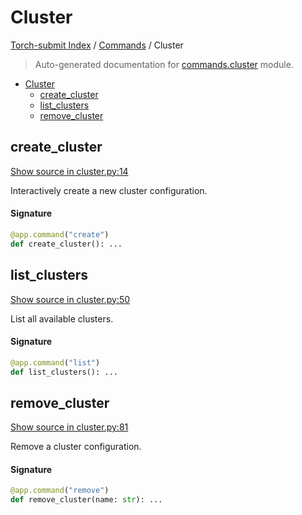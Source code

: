 # Cluster

[Torch-submit Index](../README.md#torch-submit-index) / [Commands](./index.md#commands) / Cluster

> Auto-generated documentation for [commands.cluster](../../torch_submit/commands/cluster.py) module.

- [Cluster](#cluster)
  - [create_cluster](#create_cluster)
  - [list_clusters](#list_clusters)
  - [remove_cluster](#remove_cluster)

## create_cluster

[Show source in cluster.py:14](../../torch_submit/commands/cluster.py#L14)

Interactively create a new cluster configuration.

#### Signature

```python
@app.command("create")
def create_cluster(): ...
```



## list_clusters

[Show source in cluster.py:50](../../torch_submit/commands/cluster.py#L50)

List all available clusters.

#### Signature

```python
@app.command("list")
def list_clusters(): ...
```



## remove_cluster

[Show source in cluster.py:81](../../torch_submit/commands/cluster.py#L81)

Remove a cluster configuration.

#### Signature

```python
@app.command("remove")
def remove_cluster(name: str): ...
```